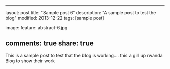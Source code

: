 
---
layout: post
title: "Sample post 6"
description: "A sample post to test the blog"
modified: 2013-12-22
tags: [sample post]

image:
  feature: abstract-6.jpg
  
comments: true
share: true
---

This is a sample post to test that the blog is working....
this a girl up rwanda Blog to show their work
